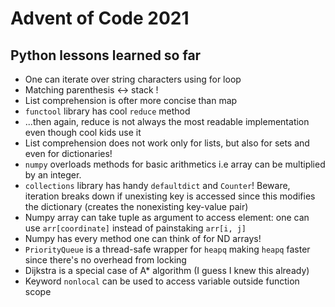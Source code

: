 # Advent of Code 2021

## Python lessons learned so far

* One can iterate over string characters using for loop
* Matching parenthesis <-> stack !
* List comprehension is ofter more concise than map
* ```functool``` library has cool ```reduce``` method
* ...then again, reduce is not always the most readable implementation even though cool kids use it
* List comprehension does not work only for lists, but also for sets and even for dictionaries!
* ```numpy``` overloads methods for basic arithmetics i.e array can be multiplied by an integer.
* ```collections``` library has handy ```defaultdict``` and ```Counter```! Beware, iteration breaks down if unexisting key is accessed since
this modifies the dictionary (creates the nonexisting key-value pair)
* Numpy array can take tuple as argument to access element: one can use ```arr[coordinate]``` instead of painstaking ```arr[i, j]```
* Numpy has every method one can think of for ND arrays!
* ```PriorityQueue``` is a thread-safe wrapper for ```heapq``` making ```heapq``` faster since there's no overhead from locking
* Dijkstra is a special case of A* algorithm (I guess I knew this already)
* Keyword ```nonlocal``` can be used to access variable outside function scope

